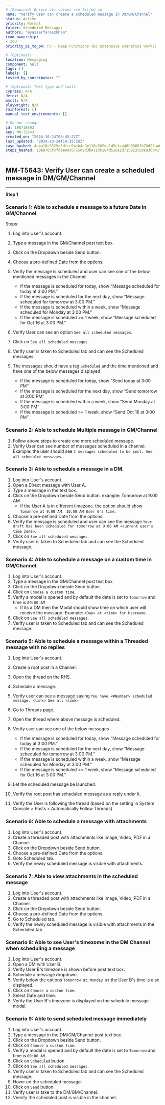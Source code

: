 ```yaml
---
# (Required) Ensure all values are filled up
name: "Verify User can create a scheduled message in DM/GM/Channel"
status: Active
priority: Normal
folder: Scheduled Messages
authors: "@yasserfaraazkhan"
team_ownership:
- ICU
priority_p1_to_p4: P3 - Deep Functions (Do extensive scenarios work?)

# (Optional)
location: Messaging
component: null
tags: []
labels: []
tested_by_contributor: ""

# (Optional) Test type and tools
cypress: N/A
detox: N/A
mmctl: N/A
playwright: N/A
rainforest: []
manual_test_environments: []

# Do not change
id: 195718903
key: MM-T5643
created_on: "2024-10-24T08:45:27Z"
last_updated: "2024-10-24T14:15:26Z"
case_hashed: 4a4a16c9329a5dfcc94cb4c9e118e862de145e1e446b0380fb78d25aa0b31c20bc5910886429aebc5761976dff576dcb
steps_hashed: 13a9765fcfdaa0ac676509d3b411db184d528a1d71592358de836b41f9c07a7c992c08aba61ca2b18cf1b8aa3c71038b
---
```


<!-- (Auto-generated) Based on frontmatter's "key" and "name" -->

## MM-T5643: Verify User can create a scheduled message in DM/GM/Channel

---

**Step 1**

### Scenario 1: Able to schedule a message to a future Date in GM/Channel

Steps:

1. Log into User's account.

2. Type a message in the GM/Channel post text box.

3. Click on the Dropdown beside Send button.

4. Choose a pre-defined Date from the options.

5. Verify the message is scheduled and user can see one of the below mentioned messages in the Channel

   - If the message is scheduled for today, show “Message scheduled for today at 3:00 PM.”
   - If the message is scheduled for the next day, show “Message scheduled for tomorrow at 3:00 PM.”
   - If the message is scheduled within a week, show “Message scheduled for Monday at 3:00 PM.”
   - If the message is scheduled >= 1 week, show “Message scheduled for Oct 16 at 3:00 PM.”

6. Verify User can see an option `See all scheduled messages`.

7. Click on `See all scheduled messages`.

8. Verify user is taken to Scheduled tab and can see the Scheduled messages.

9. The messages should have a tag `Scheduled` and the time mentioned and have one of the below messages displayed

   - If the message is scheduled for today, show “Send today at 3:00 PM”
   - If the message is scheduled for the next day, show “Send tomorrow at 3:00 PM”
   - If the message is scheduled within a week, show “Send Monday at 3:00 PM”
   - If the message is scheduled >= 1 week, show “Send Oct 16 at 3:00 PM”

### Scenario 2: Able to schedule Multiple message in GM/Channel

1. Follow above steps to create one more scheduled message.
2. Verify User can see number of messages scheduled in a channel. Example: the user should see `2 messages scheduled to be sent. See all scheduled messages`.

### Scenario 3: Able to schedule a message in a DM.

1. Log into User's account.
2. Open a Direct message with User A.
3. Type a message in the text box.
4. Click on the Dropdown beside Send button. example: Tomorrow at 9:00 AM
   - If the User A is in different timezone. the option should show `Tomorrow at 9:00 AM. 10:00 AM User A's time`.
5. Choose a pre-defined Date from the options.
6. Verify the message is scheduled and user can see the message `Your draft has been scheduled for tomorrow at 9:00 AM <current user's time zone>`.
7. Click on `See all scheduled messages`.
8. Verify user is taken to Scheduled tab and can see the Scheduled message.

### Scenario 4: Able to schedule a message on a custom time in GM/Channel

1. Log into User's account.
2. Type a message in the GM/Channel post text box.
3. Click on the Dropdown beside Send button.
4. Click on `Choose a custom time`.
5. Verify a modal is opened and by default the date is set to `Tomorrow` and time is `09:00 AM`
   - If its a DM then the Modal should show time on which user will receive the message. Example: `<Day> at <time> for Username`.
6. Click on `See all scheduled messages`.
7. Verify user is taken to Scheduled tab and can see the Scheduled message.

### Scenario 5: Able to schedule a message within a Threaded message with no replies

1. Log into User's account.

2. Create a root post in a Channel.

3. Open the thread on the RHS.

4. Schedule a message.

5. Verify user can see a message saying `You have <#Number> scheduled message. <link> See all <link>`

6. Go to Threads page.

7. Open the thread where above message is scheduled.

8. Verify user can see one of the below messages

   - If the message is scheduled for today, show “Message scheduled for today at 3:00 PM.”
   - If the message is scheduled for the next day, show “Message scheduled for tomorrow at 3:00 PM.”
   - If the message is scheduled within a week, show “Message scheduled for Monday at 3:00 PM.”
   - If the message is scheduled >= 1 week, show “Message scheduled for Oct 16 at 3:00 PM.”

9. Let the scheduled message be launched.

10. Verify the root post has scheduled message as a reply under it.

11. Verify the User is following the thread (based on the setting in System Console > Posts > Automatically Follow Threads)

### Scenario 6: Able to schedule a message with attachments

1. Log into User's account.
2. Create a threaded post with attachments like Image, Video, PDF in a Channel.
3. Click on the Dropdown beside Send button.
4. Choose a pre-defined Date from the options.
5. Goto Scheduled tab.
6. Verify the newly scheduled message is visible with attachments.

### Scenario 7: Able to view attachments in the scheduled message

1. Log into User's account.
2. Create a threaded post with attachments like Image, Video, PDF in a Channel.
3. Click on the Dropdown beside Send button.
4. Choose a pre-defined Date from the options.
5. Go to Scheduled tab.
6. Verify the newly scheduled message is visible with attachments in the Scheduled tab.

### Scenario 8: Able to see User's timezome in the DM Channel when scheduling a message

1. Log into User's account.
2. Open a DM with User B.
3. Verify User B's timezone is shown before post text box.
4. Schedule a message dropdown.
5. Verify below the options `Tomorrow at`, `Monday at` the User B's time is also displayed.
6. Click on `Choose a custom time`.
7. Select Date and time.
8. Verify the User B's timezone is displayed on the schedule message modal.

### Scenario 9: Able to send scheduled message immediately

1. Log into User's account.
2. Type a message in the DM/GM/Channel post text box.
3. Click on the Dropdown beside Send button.
4. Click on `Choose a custom time`.
5. Verify a modal is opened and by default the date is set to `Tomorrow` and time is `09:00 AM`.
6. Click on `Scheduled` button.
7. Click on `See all scheduled messages`.
8. Verify user is taken to Scheduled tab and can see the Scheduled message.
9. Hover on the scheduled message.
10. Click on `Send` button.
11. Verify user is take to the DM/GM/Channel.
12. Veerify the scheduled post is visible in the channel.
